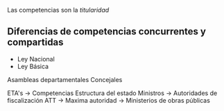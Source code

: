Las competencias son la *titularidad*  
## Diferencias de competencias concurrentes y compartidas

- Ley Nacional
- Ley Básica

Asambleas departamentales
Concejales

ETA's -> Competencias
Estructura del estado
Ministros -> Autoridades de fiscalización 
ATT -> Maxima autoridad -> Ministerios de obras públicas 